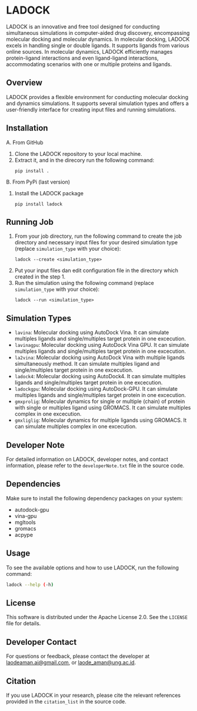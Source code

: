 # LADOCK

LADOCK is an innovative and free tool designed for conducting simultaneous simulations in computer-aided drug discovery, encompassing molecular docking and molecular dynamics. In molecular docking, LADOCK excels in handling single or double ligands. It supports ligands from various online sources. In molecular dynamics, LADOCK efficiently manages protein-ligand interactions and even ligand-ligand interactions, accommodating scenarios with one or multiple proteins and ligands.

## Overview

LADOCK provides a flexible environment for conducting molecular docking and dynamics simulations. It supports several simulation types and offers a user-friendly interface for creating input files and running simulations.

## Installation
A. From GitHub

1. Clone the LADOCK repository to your local machine.
2. Extract it, and in the direcory run the following command:
   ```
   pip install .
   ```
B. From PyPi (last version)
   1. Install the LADOCK package
      ```
      pip install ladock
      ```
## Running Job
   1. From your job directory, run the following command to create the job directory and necessary input files for your desired simulation type (replace `simulation_type` with your choice):
      ```
      ladock --create <simulation_type>
      ```
   2. Put your input files dan edit configuration file in the directory which created in the step 1.
   3. Run the simulation using the following command (replace `simulation_type` with your choice):
      ```
      ladock --run <simulation_type>
      ```
## Simulation Types
- `lavina`: Molecular docking using AutoDock Vina. It can simulate multiples ligands and single/multiples target protein in one excecution.
- `lavinagpu`: Molecular docking using AutoDock Vina GPU. It can simulate multiples ligands and single/multiples target protein in one excecution.
- `la2vina`: Molecular docking using AutoDock Vina with multiple ligands simultaneously method. It can simulate multiples ligand and single/multiples target protein in one excecution.
- `ladock4`: Molecular docking using AutoDock4. It can simulate multiples ligands and single/multiples target protein in one excecution.
- `ladockgpu`: Molecular docking using AutoDock-GPU. It can simulate multiples ligands and single/multiples target protein in one excecution.
- `gmxprolig`: Molecular dynamics for single or multiple (chain) of protein with single or multiples ligand using GROMACS. It can simulate multiples complex in one excecution.
- `gmxliglig`: Molecular dynamics for multiple ligands using GROMACS. It can simulate multiples complex in one excecution.

## Developer Note

For detailed information on LADOCK, developer notes, and contact information, please refer to the `developerNote.txt` file in the source code.

## Dependencies

Make sure to install the following dependency packages on your system:
- autodock-gpu
- vina-gpu
- mgltools
- gromacs
- acpype

## Usage

To see the available options and how to use LADOCK, run the following command:

```bash
ladock --help (-h)
```
## License

This software is distributed under the Apache License 2.0. See the `LICENSE` file for details.

## Developer Contact

For questions or feedback, please contact the developer at laodeaman.ai@gmail.com, or laode_aman@ung.ac.id.

## Citation

If you use LADOCK in your research, please cite the relevant references provided in the `citation_list` in the source code.

